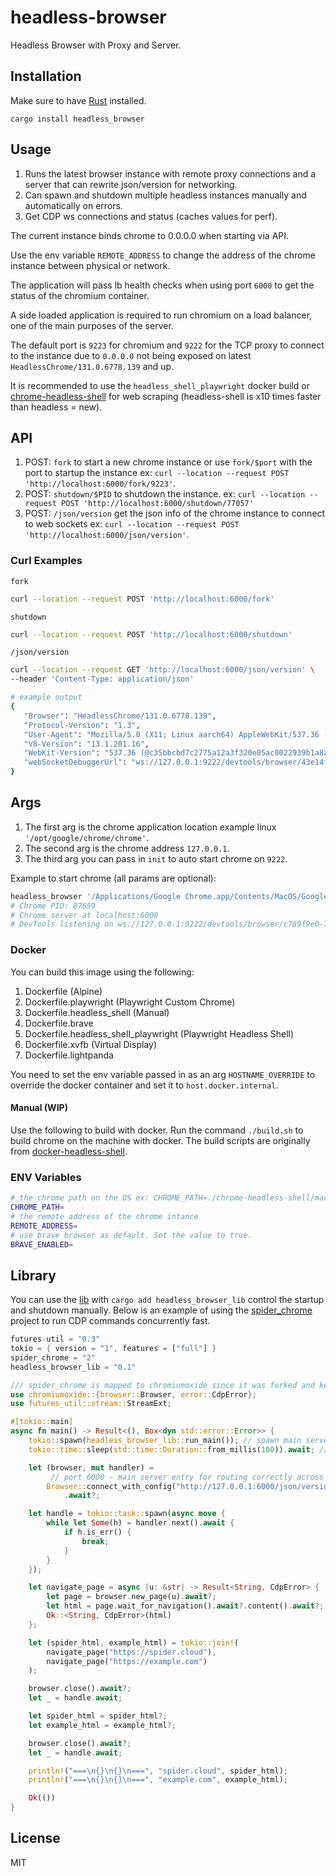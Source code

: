 # headless-browser

Headless Browser with Proxy and Server.

## Installation

Make sure to have [Rust](https://www.rust-lang.org/learn/get-started) installed.

`cargo install headless_browser`

## Usage

1. Runs the latest browser instance with remote proxy connections and a server that can rewrite json/version for networking.
1. Can spawn and shutdown multiple headless instances manually and automatically on errors.
1. Get CDP ws connections and status (caches values for perf).

The current instance binds chrome to 0.0.0.0 when starting via API.

Use the env variable `REMOTE_ADDRESS` to change the address of the chrome instance between physical or network.

The application will pass lb health checks when using port `6000` to get the status of the chromium container.

A side loaded application is required to run chromium on a load balancer, one of the main purposes of the server.

The default port is `9223` for chromium and `9222` for the TCP proxy to connect to the instance due to `0.0.0.0` not being exposed on latest `HeadlessChrome/131.0.6778.139` and up.

It is recommended to use the `headless_shell_playwright` docker build or [chrome-headless-shell](https://storage.googleapis.com/chrome-for-testing-public/134.0.6998.23/linux64/chrome-headless-shell-linux64.zip) for web scraping (headless-shell is x10 times faster than headless = new).

## API

1. POST: `fork` to start a new chrome instance or use `fork/$port` with the port to startup the instance ex: `curl --location --request POST 'http://localhost:6000/fork/9223'`.
2. POST: `shutdown/$PID` to shutdown the instance. ex: `curl --location --request POST 'http://localhost:6000/shutdown/77057'`
3. POST: `/json/version` get the json info of the chrome instance to connect to web sockets ex: `curl --location --request POST 'http://localhost:6000/json/version'`.

### Curl Examples

`fork`

```sh
curl --location --request POST 'http://localhost:6000/fork'
```

`shutdown`

```sh
curl --location --request POST 'http://localhost:6000/shutdown'
```

`/json/version`

```sh
curl --location --request GET 'http://localhost:6000/json/version' \
--header 'Content-Type: application/json'

# example output
{
   "Browser": "HeadlessChrome/131.0.6778.139",
   "Protocol-Version": "1.3",
   "User-Agent": "Mozilla/5.0 (X11; Linux aarch64) AppleWebKit/537.36 (KHTML, like Gecko) HeadlessChrome/131.0.6778.139 Safari/537.36",
   "V8-Version": "13.1.201.16",
   "WebKit-Version": "537.36 (@c35bbcbd7c2775a12a3f320e05ac0022939b1a8a)",
   "webSocketDebuggerUrl": "ws://127.0.0.1:9222/devtools/browser/43e14f5a-6877-4e2f-846e-ab5801f1b6fc"
}
```

## Args

1. The first arg is the chrome application location example linux `'/opt/google/chrome/chrome'`.
2. The second arg is the chrome address `127.0.0.1`.
3. The third arg you can pass in `init` to auto start chrome on `9222`.

Example to start chrome (all params are optional):

```sh
headless_browser '/Applications/Google Chrome.app/Contents/MacOS/Google Chrome' 127.0.0.1 init
# Chrome PID: 87659
# Chrome server at localhost:6000
# DevTools listening on ws://127.0.0.1:9222/devtools/browser/c789f9e0-7f65-495d-baee-243eb454ea15
```

### Docker

You can build this image using the following:

1. Dockerfile (Alpine)
1. Dockerfile.playwright (Playwright Custom Chrome)
1. Dockerfile.headless_shell (Manual)
1. Dockerfile.brave
1. Dockerfile.headless_shell_playwright (Playwright Headless Shell)
1. Dockerfile.xvfb (Virtual Display)
1. Dockerfile.lightpanda

You need to set the env variable passed in as an arg `HOSTNAME_OVERRIDE` to override the docker container and set it to `host.docker.internal`.

#### Manual (WIP)

Use the following to build with docker.
Run the command `./build.sh` to build chrome on the machine with docker.
The build scripts are originally from [docker-headless-shell](https://github.com/chromedp/docker-headless-shell).

### ENV Variables

```sh
# the chrome path on the OS ex: CHROME_PATH=./chrome-headless-shell/mac_arm-132.0.6834.159/chrome-headless-shell-mac-arm64/chrome-headless-shell
CHROME_PATH=
# the remote address of the chrome intance
REMOTE_ADDRESS=
# use brave browser as default. Set the value to true.
BRAVE_ENABLED=
```

## Library

You can use the [lib](https://docs.rs/headless_browser_lib/latest/headless_browser_lib/) with `cargo add headless_browser_lib` control the startup and shutdown manually. Below is an example of using the [spider_chrome](https://github.com/spider-rs/headless-browser) project to run CDP commands concurrently fast.

```rust
futures-util = "0.3"
tokio = { version = "1", features = ["full"] }
spider_chrome = "2"
headless_browser_lib = "0.1"
```

```rust
/// spider_chrome is mapped to chromiumoxide since it was forked and kept the API the same.
use chromiumoxide::{browser::Browser, error::CdpError};
use futures_util::stream::StreamExt;

#[tokio::main]
async fn main() -> Result<(), Box<dyn std::error::Error>> {
    tokio::spawn(headless_browser_lib::run_main()); // spawn main server, proxy, and headless.
    tokio::time::sleep(std::time::Duration::from_millis(100)).await; // give a slight delay for now until we use a oneshot.

    let (browser, mut handler) =
         // port 6000 - main server entry for routing correctly across networks.
        Browser::connect_with_config("http://127.0.0.1:6000/json/version", Default::default())
            .await?;

    let handle = tokio::task::spawn(async move {
        while let Some(h) = handler.next().await {
            if h.is_err() {
                break;
            }
        }
    });

    let navigate_page = async |u: &str| -> Result<String, CdpError> {
        let page = browser.new_page(u).await?;
        let html = page.wait_for_navigation().await?.content().await?;
        Ok::<String, CdpError>(html)
    };

    let (spider_html, example_html) = tokio::join!(
        navigate_page("https://spider.cloud"),
        navigate_page("https://example.com")
    );

    browser.close().await?;
    let _ = handle.await;

    let spider_html = spider_html?;
    let example_html = example_html?;

    browser.close().await?;
    let _ = handle.await;

    println!("===\n{}\n{}\n===", "spider.cloud", spider_html);
    println!("===\n{}\n{}\n===", "example.com", example_html);

    Ok(())
}
```

## License

MIT
